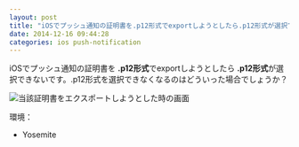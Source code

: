 ```yaml
---
layout: post
title: "iOSでプッシュ通知の証明書を.p12形式でexportしようとしたら.p12形式が選択できない"
date: 2014-12-16 09:44:28
categories: ios push-notification
---
```

<p>iOSでプッシュ通知の証明書を <strong>.p12形式</strong>でexportしようとしたら <strong>.p12形式</strong>が選択できないです。.p12形式を選択できなくなるのはどういった場合でしょうか？</p>

<p><img src="https://i.stack.imgur.com/axgLv.png" alt="当該証明書をエクスポートしようとした時の画面"></p>

<p>環境：</p>

<ul>
<li>Yosemite</li>
</ul>
